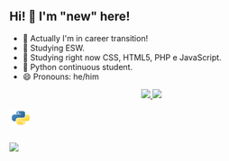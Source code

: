 ## Hi! 👋 I'm "new" here!

- 🔭 Actually I'm in career transition!
- 🌱 Studying ESW.
- 🌱 Studying right now CSS, HTML5, PHP e JavaScript.
- 🤔 Python continuous student.
- 😄 Pronouns: he/him

<div align="center">
  <a href="https://github.com/Gataz">
  <img height="180em" src="https://github-readme-stats.vercel.app/api?username=Gataz&show_icons=true&theme=dark&include_all_commits=true&count_private=true"/>
  <img height="180em" src="https://github-readme-stats.vercel.app/api/top-langs/?username=Gataz&layout=compact&langs_count=7&theme=dark"/>
</div>
  
<div style="display: inline_block"><br>
  <img align="center" alt="Rafa-Python" height="30" width="40" src="https://raw.githubusercontent.com/devicons/devicon/master/icons/python/python-original.svg">
</div>
  
##

<div>
  <a href="https://www.linkedin.com/in/rapenas" target="_blank"><img src="https://img.shields.io/badge/-LinkedIn-%230077B5?style=for-the-badge&logo=linkedin&logoColor=white" target="_blank"></a> 
 
</div>

